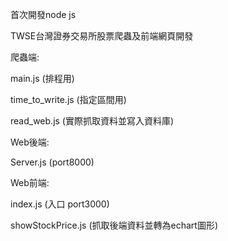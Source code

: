 <p>首次開發node js</p>
<p>TWSE台灣證券交易所股票爬蟲及前端網頁開發</p>
<p/>
<p>爬蟲端:</p>
<p>main.js (排程用)</p>
<p>time_to_write.js (指定區間用)</p>
<p>read_web.js (實際抓取資料並寫入資料庫)</p>
<p/>
<p>Web後端:</p>
<p>Server.js (port8000)</p>
<p/>
<p>Web前端:</p>
<p><p>index.js (入口 port3000)</p>
<p>showStockPrice.js (抓取後端資料並轉為echart圖形)</p>
